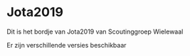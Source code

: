 # Jota2019
Dit is het bordje van Jota2019 van Scoutinggroep Wielewaal


Er zijn verschillende versies beschikbaar
